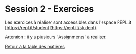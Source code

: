 # Session 2 - Exercices

Les exercices à réaliser sont accessibles dans l'espace REPL.it [https://repl.it/student](https://repl.it/student).

Attention : il y a plusieurs "Assignments" à réaliser.

[Retour à la table des matières](../../../)